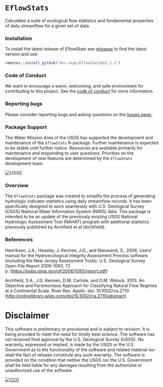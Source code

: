 
<!-- README.md is generated from README.Rmd. Please edit that file -->

# `EflowStats`

Calculates a suite of ecological flow statistics and fundamental
properties of daily streamflow for a given set of data.

### Installation

To install the latest release of EflowStats see
[releases](https://github.com/doi-usgs/EflowStats/releases) to find the
latest version and use:

``` r
remotes::install_github("doi-usgs/EflowStats@v5.1.1")
```

### Code of Conduct

We want to encourage a warm, welcoming, and safe environment for
contributing to this project. See the [code of
conduct](https://github.com/DOI-USGS/EflowStats/blob/master/CONDUCT.md)
for more information.

### Reporting bugs

Please consider reporting bugs and asking questions on the [Issues
page.](https://github.com/DOI-USGS/EflowStats/issues)

### Package Support

The Water Mission Area of the USGS has supported the development and
maintenance of the `EflowStats` R-package. Further maintenance is
expected to be stable until further notice. Resources are available
primarily for maintenance and responding to user questions. Priorities
on the development of new features are determined by the `EflowStats`
development team.

![USGS](https://d9-wret.s3.us-west-2.amazonaws.com/assets/palladium/production/s3fs-public/media/images/usgs_icon_social_Water_Resources.png)

### Overview

The `EflowStats` package was created to simplify the process of
generating hydrologic indicator statistics using daily streamflow
records. It has been specifically designed to work seamlessly with U.S.
Geological Survey (USGS) National Water Information System (NWIS) data.
This package is intended to be an update of the previously existing USGS
National Hydrologic Assessment Tool (NAHAT) program with additional
statistics previously published by Archfield et al (Archfield).

### References

Henriksen, J.A., Heasley, J. Kennen, J.G., and Nieswand, S., 2006,
Users’ manual for the Hydroecological Integrity Assessment Process
software (including the New Jersey Assessment Tools): U.S. Geological
Survey Open-File Report 2006-1093. 72
p. (<https://pubs.usgs.gov/of/2006/1093/report.pdf>)

Archfield, S.A., J.G. Kennen, D.M. Carlisle, and D.M. Wolock. 2013. An
Objective and Parsimonious Approach for Classifying Natural Flow Regimes
at a Continental Scale. River Res. Applic. doi: 10.1002/rra.2710
(<http://onlinelibrary.wiley.com/doi/10.1002/rra.2710/abstract>)

# Disclaimer

This software is preliminary or provisional and is subject to revision.
It is being provided to meet the need for timely best science. The
software has not received final approval by the U.S. Geological Survey
(USGS). No warranty, expressed or implied, is made by the USGS or the
U.S. Government as to the functionality of the software and related
material nor shall the fact of release constitute any such warranty. The
software is provided on the condition that neither the USGS nor the U.S.
Government shall be held liable for any damages resulting from the
authorized or unauthorized use of the software.

[![CC0](https://i.creativecommons.org/p/zero/1.0/88x31.png)](https://creativecommons.org/publicdomain/zero/1.0/)
